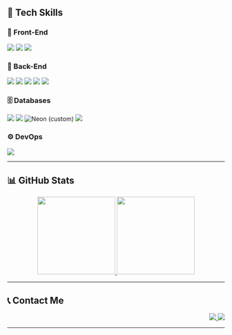 <!-- TECH SKILLS BADGES --> 
## 🚀 Tech Skills

<div style="display: inline_block">

### 🎨 Front-End
<img src="https://img.shields.io/badge/HTML5-E34F26?style=for-the-badge&logo=html5&logoColor=white">
<img src="https://img.shields.io/badge/CSS3-1572B6?style=for-the-badge&logo=css3&logoColor=white">
<img src="https://img.shields.io/badge/React-20232A?style=for-the-badge&logo=react&logoColor=61DAFB">

### 🧠 Back-End
<img src="https://img.shields.io/badge/Python-3776AB?style=for-the-badge&logo=python&logoColor=white">
<img src="https://img.shields.io/badge/Flask-000000?style=for-the-badge&logo=flask&logoColor=white">
<img src="https://img.shields.io/badge/NestJS-E0234E?style=for-the-badge&logo=nestjs&logoColor=white">
<img src="https://img.shields.io/badge/Node.js-339933?style=for-the-badge&logo=nodedotjs&logoColor=white">
<img src="https://img.shields.io/badge/TypeScript-007ACC?style=for-the-badge&logo=typescript&logoColor=white">

### 🗄️ Databases
<img src="https://img.shields.io/badge/SQLite-003B57?style=for-the-badge&logo=sqlite&logoColor=white">
<img src="https://img.shields.io/badge/PostgreSQL-336791?style=for-the-badge&logo=postgresql&logoColor=white">
<img src="https://img.shields.io/badge/Neon-000000?style=for-the-badge&logo=data:image/svg+xml;base64,[logo]" alt="Neon (custom)">
<img src="https://img.shields.io/badge/Prisma-2D3748?style=for-the-badge&logo=prisma&logoColor=white">

### ⚙️ DevOps
<img src="https://img.shields.io/badge/Docker-2496ED?style=for-the-badge&logo=docker&logoColor=white">

</div>

---

## 📊 GitHub Stats

<div align="center">
  <a href="https://github.com/Luquet4">
    <img height="180em" src="https://github-readme-stats.vercel.app/api?username=Luquet4&show_icons=true&theme=radical" />
    <img height="180em" src="https://github-readme-stats.vercel.app/api/top-langs/?username=Luquet4&layout=compact&langs_count=7&theme=radical" />
  </a>
</div>

---

## 📞 Contact Me

<div align="right">
  <a href="https://www.linkedin.com/in/lucasgabrielvb/" target="_blank">
    <img src="https://img.shields.io/badge/-LinkedIn-%230077B5?style=for-the-badge&logo=linkedin&logoColor=white">
  </a>
  <a href="mailto:lucasgabrielvmb@email.com">
    <img src="https://img.shields.io/badge/Gmail-D14836?style=for-the-badge&logo=gmail&logoColor=white">
  </a>
</div>

---
